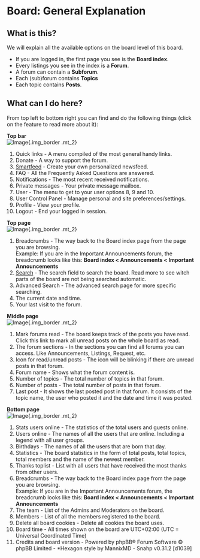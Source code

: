 Board: General Explanation
===

What is this?
---
We will explain all the available options on the board level of this board.
* If you are logged in, the first page you see is the **Board index**. 
* Every listings you see in the index is a **Forum**.
* A forum can contain a **Subforum**.
* Each (sub)forum contains **Topics** 
* Each topic contains **Posts**.

What can I do here?
---
From top left to bottom right you can find and do the following things (click on the feature to read more about it):

**Top bar**  
![Image](https://imgur.com/2XSulzh.png "Top bar"){.img_border .mt_2}
1. <i class="icon fa-ellipsis-v" aria-hidden="true"></i> Quick links - A menu compiled of the most general handy links.
2. <i class="icon fa-heart fa-fw" style="color:#bb0000;" aria-hidden="true"></i> Donate - A way to support the forum.
3. <i class="small-icon icon-smartfeed"></i> [Smartfeed](/app.php/snahp/wiki/smartfeed/) - Create your own personalized newsfeed.
4. <i class="icon fa-question-circle fa-fw" aria-hidden="true"></i> FAQ - All the Frequently Asked Questions are answered.
5. <i class="icon fa-bell fa-fw" aria-hidden="true"></i> Notifications - The most recent received notifications.
6. <i class="icon fa-inbox fa-fw" aria-hidden="true"></i> Private messages - Your private message mailbox.
7. User - The menu to get to your user options 8, 9 and 10.
8. <i class="icon fa-sliders fa-fw" aria-hidden="true"></i> User Control Panel - Manage personal and site preferences/settings.
9. <i class="icon fa-user fa-fw" aria-hidden="true"></i> Profile - View your profile.
10. <i class="icon fa-power-off fa-fw" aria-hidden="true"></i> Logout - End your logged in session.

**Top page**  
![Image](https://imgur.com/u90nApn.png "Top bar"){.img_border .mt_2}
1. Breadcrumbs - The way back to the Board index page from the page you are browsing.  
Example: If you are in the Important Announcements forum, the breadcrumb looks like this: **<i class="icon fa-home fa-fw"></i> Board index < Announcements < Important Announcements**
2. [<i aria-hidden="true" class="icon fa-search fa-fw"></i> Search](/app.php/snahp/wiki/search/) - The search field to search the board. Read more to see witch parts of the board are not being searched automatic.
3. <i class="icon fa-cog fa-fw" aria-hidden="true"></i> Advanced Search - The advanced search page for more specific searching.
4. The current date and time.
5. Your last visit to the forum.

**Middle page**  
![Image](https://imgur.com/NShpOxn.png "Top bar"){.img_border .mt_2}
1. Mark forums read - The board keeps track of the posts you have read. Click this link to mark all unread posts on the whole board as read.
2. The forum sections - In the sections you can find all forums you can access. Like Announcements, Listings, Request, etc.
3. Icon for read/unread posts - The icon will be blinking if there are unread posts in that forum.
4. Forum name - Shows what the forum content is.
5. Number of topics - The total number of topics in that forum.
6. Number of posts - The total number of posts in that forum.
7. Last post - It shows the last posted post in that forum. It consists of the topic name, the user who posted it and the date and time it was posted.

**Bottom page**  
![Image](https://imgur.com/rGLnNP3.png "Top bar"){.img_border .mt_2}
1. Stats users online - The statistics of the total users and guests online.
2. Users online - The names of all the users that are online. Including a legend with all user groups.
3. Birthdays - The names of all the users that are born that day.
4. Statistics - The board statistics in the form of total posts, total topics, total members and the name of the newest member.
5. Thanks toplist - List with all users that have received the most thanks from other users.
6. Breadcrumbs - The way back to the Board index page from the page you are browsing.  
Example: If you are in the Important Announcements forum, the breadcrumb looks like this: **<i class="icon fa-home fa-fw"></i> Board index < Announcements < Important Announcements**
7. <i class="icon fa-shield fa-fw" aria-hidden="true"></i> The team - List of the Admins and Moderators on the board.
8. <i class="icon fa-group fa-fw" aria-hidden="true"></i> Members - List of all the members registered to the board.
9. <i class="icon fa-trash fa-fw" aria-hidden="true"></i> Delete all board cookies - Delete all cookies the board uses.
10. Board time - All times shown on the board are UTC+02:00 (UTC = Universal Coordinated Time)
11. Credits and board version - Powered by phpBB® Forum Software © phpBB Limited - *Hexagon style by MannixMD - Snahp v0.31.2 [d1039]
